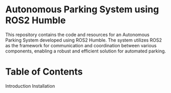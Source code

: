 # Autonomous Parking System using ROS2 Humble
This repository contains the code and resources for an Autonomous Parking System developed using ROS2 Humble. The system utilizes ROS2 as the framework for communication and coordination between various components, enabling a robust and efficient solution for automated parking.

# Table of Contents
Introduction
Installation
